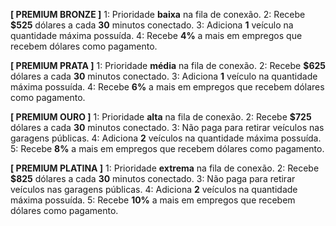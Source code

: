 **[ PREMIUM BRONZE ]**
1: Prioridade **baixa** na fila de conexão.
2: Recebe **$525** dólares a cada **30** minutos conectado.
3: Adiciona **1** veículo na quantidade máxima possuída.
4: Recebe **4%** a mais em empregos que recebem dólares como pagamento.

**[ PREMIUM PRATA ]**
1: Prioridade **média** na fila de conexão.
2: Recebe **$625** dólares a cada **30** minutos conectado.
3: Adiciona **1** veículo na quantidade máxima possuída.
4: Recebe **6%** a mais em empregos que recebem dólares como pagamento.

**[ PREMIUM OURO ]**
1: Prioridade **alta** na fila de conexão.
2: Recebe **$725** dólares a cada **30** minutos conectado.
3: Não paga para retirar veículos nas garagens públicas.
4: Adiciona **2** veículos na quantidade máxima possuída.
5: Recebe **8%** a mais em empregos que recebem dólares como pagamento.

**[ PREMIUM PLATINA ]**
1: Prioridade **extrema** na fila de conexão.
2: Recebe **$825** dólares a cada **30** minutos conectado.
3: Não paga para retirar veículos nas garagens públicas.
4: Adiciona **2** veículos na quantidade máxima possuída.
5: Recebe **10%** a mais em empregos que recebem dólares como pagamento.